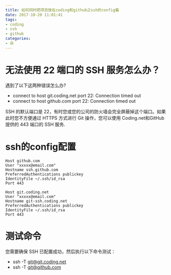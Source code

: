 ```yaml
---
title: 如何同时把项目放在coding和github之ssh的config篇
date: 2017-10-20 11:01:41
tags:
- coding
- ssh
- github
categories:
- 杂
---
```


# 无法使用 22 端口的 SSH 服务怎么办？

遇到了以下这两种错误怎么办?

- connect to host git.coding.net port 22: Connection timed out
- connect to host github.com port 22: Connection timed out

SSH 的默认端口是 22，有时您或您的公司的防火墙会完全屏蔽掉这个端口。如果此时您不方便通过 HTTPS 方式进行 Git 操作，您可以使用 Coding.net和GitHub 提供的 443 端口的 SSH 服务.

# ssh的config配置

```
Host github.com
User "xxxxx@email.com"
Hostname ssh.github.com
PreferredAuthentications publickey
IdentityFile ~/.ssh/id_rsa
Port 443

Host git.coding.net
User "xxxxx@email.com"
Hostname git-ssh.coding.net
PreferredAuthentications publickey
IdentityFile ~/.ssh/id_rsa
Port 443
```

# 测试命令

您需要确保 SSH 已配置成功，然后执行以下命令测试：

- ssh -T git@git.coding.net
- ssh -T git@github.com

 
